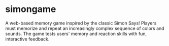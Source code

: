 # simongame
A web-based memory game inspired by the classic Simon Says! Players must memorize and repeat an increasingly complex sequence of colors and sounds. The game tests users' memory and reaction skills with fun, interactive feedback.
